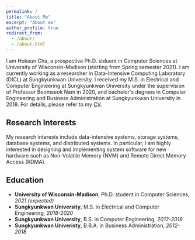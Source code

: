 ```yaml
---
permalink: /
title: "About Me"
excerpt: "About me"
author_profile: true
redirect_from: 
  - /about/
  - /about.html
---
```


I am Hokeun Cha, a prospective Ph.D. stduent in Computer Sciences at University of Wisconsin-Madison (starting from Spring semester 2021). I am currently working as a researcher in Data-Intensive Computing Laboratory (DICL) at Sungkyunkwan University. I received my M.S. in Electrical and Computer Engineering at Sungkyunkwan University under the supervision of Professor Beomseok Nam in 2020, and bachelor's degrees in Computer Engineering and Business Administration at Sungkyunkwan University in 2018. For details, please refer to my [CV](https://github.com/cv.md).


Research Interests
------
My research interests include data-intensive systems, storage systems, database systems, and distributed systems. In particular, I am highly interested in designing and implementing system software for new hardware such as Non-Volatile Memory (NVM) and Remote Direct Memory Access (RDMA).


Education
------
* **University of Wisconsin-Madison**, Ph.D. student in Computer Sciences, *2021 (expected)*
* **Sungkyunkwan University**, M.S. in Electrical and Computer Engineering, *2018-2020*
* **Sungkyunkwan University**, B.S. in Computer Engineering, *2012-2018*
* **Sungkyunkwan Univeristy**, B.B.A. in Business Administration, *2012-2018*
